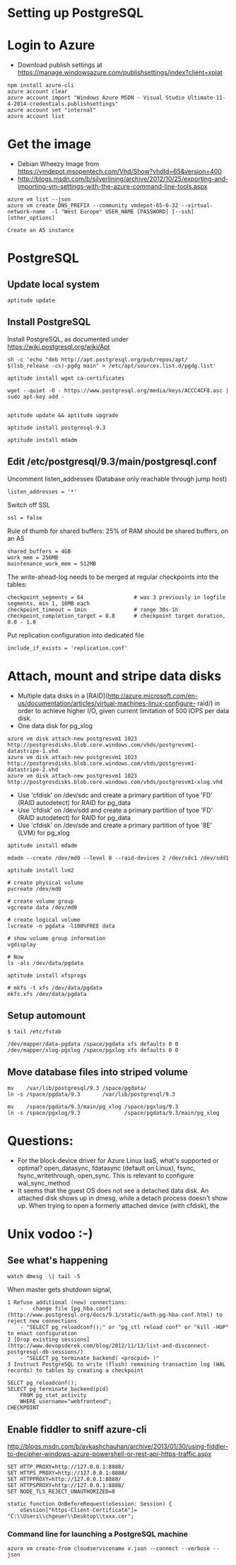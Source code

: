 Setting up PostgreSQL
=====================

# Login to Azure

- Download publish settings at https://manage.windowsazure.com/publishsettings/index?client=xplat 

```
npm install azure-cli
azure account clear
azure account import "Windows Azure MSDN - Visual Studio Ultimate-11-4-2014-credentials.publishsettings"
azure account set "internal"
azure account list
```


# Get the image

- Debian Wheezy Image from https://vmdepot.msopentech.com/Vhd/Show?vhdId=65&version=400
- http://blogs.msdn.com/b/silverlining/archive/2012/10/25/exporting-and-importing-vm-settings-with-the-azure-command-line-tools.aspx


```
azure vm list --json
azure vm create DNS_PREFIX --community vmdepot-65-6-32 --virtual-network-name  -l "West Europe" USER_NAME [PASSWORD] [--ssh] [other_options]

Create an A5 instance
```

# PostgreSQL

## Update local system

```
aptitude update
```

## Install PostgreSQL 

Install PostgreSQL, as documented under https://wiki.postgresql.org/wiki/Apt 

```
sh -c 'echo "deb http://apt.postgresql.org/pub/repos/apt/ $(lsb_release -cs)-pgdg main" > /etc/apt/sources.list.d/pgdg.list'

aptitude install wget ca-certificates

wget --quiet -O - https://www.postgresql.org/media/keys/ACCC4CF8.asc | sudo apt-key add -


aptitude update && aptitude upgrade

aptitude install postgresql-9.3

aptitude install mdadm
```

## Edit /etc/postgresql/9.3/main/postgresql.conf

Uncomment listen_addresses (Database only reachable through jump host)

```
listen_addresses = '*'
```

Switch off SSL

```
ssl = false
```

Rule of thumb for shared buffers: 25% of RAM should be shared buffers, on an A5 

```
shared_buffers = 4GB
work_mem = 256MB
maintenance_work_mem = 512MB
```

The write-ahead-log needs to be merged at regular checkpoints into the tables:

```
checkpoint_segments = 64                # was 3 previously in logfile segments, min 1, 16MB each
checkpoint_timeout = 1min               # range 30s-1h
checkpoint_completion_target = 0.8      # checkpoint target duration, 0.0 - 1.0
```

Put replication configuration into dedicated file

```
include_if_exists = 'replication.conf'
```

# Attach, mount and stripe data disks

- Multiple data disks in a [RAID](http://azure.microsoft.com/en-us/documentation/articles/virtual-machines-linux-configure-
raid/)  in order to achieve higher I/O, given current limitation of 500 IOPS per data disk. 
- One data disk for pg_xlog

```
azure vm disk attach-new postgresvm1 1023 http://postgresdisks.blob.core.windows.com/vhds/postgresvm1-datastripe-1.vhd
azure vm disk attach-new postgresvm1 1023 http://postgresdisks.blob.core.windows.com/vhds/postgresvm1-datastripe-2.vhd
azure vm disk attach-new postgresvm1 1023 http://postgresdisks.blob.core.windows.com/vhds/postgresvm1-xlog.vhd
```

- Use 'cfdisk' on /dev/sdc and create a primary partition of tyoe 'FD' (RAID autodetect) for RAID for pg_data
- Use 'cfdisk' on /dev/sdd and create a primary partition of tyoe 'FD' (RAID autodetect) for RAID for pg_data
- Use 'cfdisk' on /dev/sde and create a primary partition of tyoe '8E' (LVM) for pg_xlog

```
aptitude install mdadm

mdadm --create /dev/md0 --level 0 --raid-devices 2 /dev/sdc1 /dev/sdd1

aptitude install lvm2

# create physical volume
pvcreate /dev/md0

# create volume group
vgcreate data /dev/md0

# create logical volume 
lvcreate -n pgdata -l100%FREE data

# show volume group information
vgdisplay

# Now 
ls -als /dev/data/pgdata

aptitude install xfsprogs

# mkfs -t xfs /dev/data/pgdata
mkfs.xfs /dev/data/pgdata
```

## Setup automount

```
$ tail /etc/fstab

/dev/mapper/data-pgdata /space/pgdata xfs defaults 0 0
/dev/mapper/xlog-pgxlog /space/pgxlog xfs defaults 0 0
```

## Move database files into striped volume 

```
mv    /var/lib/postgresql/9.3 /space/pgdata/
ln -s /space/pgdata/9.3       /var/lib/postgresql/9.3

mv    /space/pgdata/9.3/main/pg_xlog /space/pgxlog/9.3
ln -s /space/pgxlog/9.3              /space/pgdata/9.3/main/pg_xlog
```

# Questions:

- For the block device driver for Azure Linux IaaS, what's supported or optimal? open_datasync, fdatasync (default on Linux), fsync, fsync_writethrough, open_sync. This is relevant to configure wal_sync_method
- It seems that the guest OS does not see a detached data disk. An attached disk shows up in dmesg, while a detach process doesn't show up. When trying to open a formerly attached device (with cfdisk), the 

# Unix vodoo :-)

## See what's happening 

```
watch dmesg  \| tail -5
```



When master gets shutdown signal, 

	1 Refuse additional (new) connections: 
		-	change file [pg_hba.conf](http://www.postgresql.org/docs/9.1/static/auth-pg-hba-conf.html) to reject new connections
		- "SELECT pg_reloadconf();" or "pg_ctl reload conf" or "kill -HUP" to enact configuration
	2 [Drop existing sessions](http://www.devopsderek.com/blog/2012/11/13/list-and-disconnect-postgresql-db-sessions/)
		- "SELECT pg_terminate_backend( <procpid> )"
	3 Instruct PostgreSQL to write (flush) remaining transaction log (WAL records) to tables by creating a checkpoint 

```
SELCT pg_reloadconf();
SELECT pg_terminate_backend(pid)
	FROM pg_stat_activity
	WHERE username="webfrontend";
CHECKPOINT
```


## Enable fiddler to sniff azure-cli 

http://blogs.msdn.com/b/avkashchauhan/archive/2013/01/30/using-fiddler-to-decipher-windows-azure-powershell-or-rest-api-https-traffic.aspx

```
SET HTTP_PROXY=http://127.0.0.1:8888/
SET HTTPS_PROXY=http://127.0.0.1:8888/
SET HTTPPROXY=http://127.0.0.1:8888/
SET HTTPSPROXY=http://127.0.0.1:8888/
SET NODE_TLS_REJECT_UNAUTHORIZED=0
```


```
static function OnBeforeRequest(oSession: Session) {
	oSession["https-Client-Certificate"]= "C:\\Users\\chgeuer\\Desktop\\txxx.cer"; 
```

### Command line for launching a PostgreSQL machine


```
azure vm create-from cloudservicename v.json --connect --verbose --json
```

